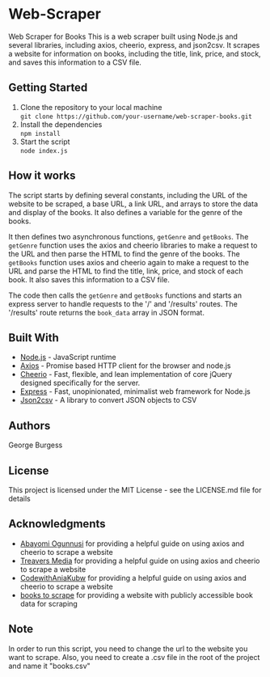 # Web-Scraper

Web Scraper for Books
This is a web scraper built using Node.js and several libraries, including axios, cheerio, express, and json2csv. It scrapes a website for information on books, including the title, link, price, and stock, and saves this information to a CSV file.

## Getting Started
1. Clone the repository to your local machine<br>
`git clone https://github.com/your-username/web-scraper-books.git`<br> 
2. Install the dependencies<br>
`npm install`<br>
3. Start the script<br>
`node index.js`

## How it works
The script starts by defining several constants, including the URL of the website to be scraped, a base URL, a link URL, and arrays to store the data and display of the books. It also defines a variable for the genre of the books.

It then defines two asynchronous functions, `getGenre` and `getBooks`. The `getGenre` function uses the axios and cheerio libraries to make a request to the URL and then parse the HTML to find the genre of the books. The `getBooks` function uses axios and cheerio again to make a request to the URL and parse the HTML to find the title, link, price, and stock of each book. It also saves this information to a CSV file.

The code then calls the `getGenre` and `getBooks` functions and starts an express server to handle requests to the '/' and '/results' routes. The '/results' route returns the `book_data` array in JSON format.

## Built With
- [Node.js](https://nodejs.org/en/) - JavaScript runtime
- [Axios](https://axios-http.com/docs/intro) - Promise based HTTP client for the browser and node.js
- [Cheerio](https://cheerio.js.org/) - Fast, flexible, and lean implementation of core jQuery designed specifically for the server.
- [Express](https://expressjs.com/) - Fast, unopinionated, minimalist web framework for Node.js
- [Json2csv](https://juanjodiaz.github.io/json2csv/#/) - A library to convert JSON objects to CSV

## Authors
George Burgess
## License
This project is licensed under the MIT License - see the LICENSE.md file for details


## Acknowledgments
- [Abayomi Ogunnusi](https://dev.to/drsimplegraffiti/i-scraped-dev-to-using-axios-and-cheerio-26ko) for providing a helpful guide on using axios and cheerio to scrape a website
- [Treavers Media](https://www.youtube.com/watch?v=-3lqUHeZs_0&ab_channel=CodewithAniaKub%C3%B3w) for providing a helpful guide on using axios and cheerio to scrape a website
- [CodewithAniaKubw](https://www.youtube.com/watch?v=-3lqUHeZs_0&ab_channel=CodewithAniaKub%C3%B3w) for providing a helpful guide on using axios and cheerio to scrape a website
- [books to scrape](https://books.toscrape.com/) for providing a website with publicly accessible book data for scraping

## Note
In order to run this script, you need to change the url to the website you want to scrape. Also, you need to create a .csv file in the root of the project and name it "books.csv"
